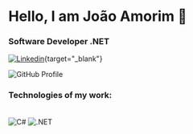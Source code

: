 
# Hello, I am João Amorim 👊
### Software Developer .NET

[![Linkedin](https://img.shields.io/badge/LinkedIn-0077B5?style=for-the-badge&logo=linkedin&logoColor=white)](https://www.linkedin.com/in/joaovamorim/){target="_blank"}

![GitHub Profile](https://gh-readme-profile.vercel.app/api?username=joaovamorim&theme=dark)

### Technologies of my work:
<div style="display: inline_block"><br/>
    <img align="center" alt="C#" src="https://img.shields.io/badge/CSharp-993399?style=for-the-badge&logo=csharp&logoColor=white">
    <img align="center" alt=".NET" src="https://img.shields.io/badge/.NET-993399?style=for-the-badge&logo=dotnet&logoColor=white">
</div>
